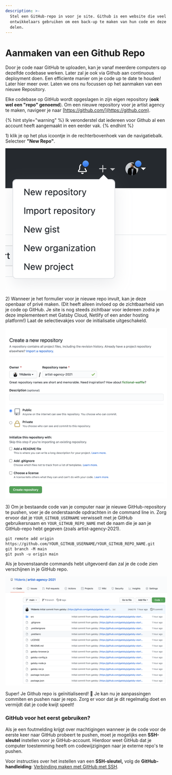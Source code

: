 ```yaml
---
description: >-
  Stel een GitHub-repo in voor je site. Github is een website die veel
  ontwikkelaars gebruiken om een back-up te maken van hun code en deze online te
  delen.
---
```


# Aanmaken van een Github Repo

Door je code naar GitHub te uploaden, kan je vanaf meerdere computers op dezelfde codebase werken. Later zal je ook via Github aan continuous deployment doen. Een efficiente manier om je code up te date te houden! Later hier meer over. Laten we ons nu focussen op het aanmaken van een nieuwe Repository. 

Elke codebase op GitHub wordt opgeslagen in zijn eigen repository (**ook wel een "repo" genoemd**). Om een nieuwe repository voor je artist agency te maken, navigeer je naar [https://github.com/](https://github.com). 

{% hint style="warning" %}
Ik veronderstel dat iedereen voor Github al een account heeft aangemaakt in een eerder vak.
{% endhint %}

1\) klik je op het plus icoontje in de rechterbovenhoek van de navigatiebalk. Selecteer **"New Repo"**.

![](<../../.gitbook/assets/image (97).png>)

2\) Wanneer je het formulier voor je nieuwe repo invult, kan je deze openbaar of privé maken. (Dit heeft alleen invloed op de zichtbaarheid van je code op GitHub. Je site is nog steeds zichtbaar voor iedereen zodra je deze implementeert met Gatsby Cloud, Netlify of een ander hosting platform!) Laat de selectievakjes voor de initialisatie uitgeschakeld.

![](<../../.gitbook/assets/image (98).png>)

3\) Om je bestaande code van je computer naar je nieuwe GitHub-repository te pushen, voer je de onderstaande opdrachten in de command line in. Zorg ervoor dat je `YOUR_GITHUB_USERNAME` verwisselt met je GitHub gebruikersnaam en `YOUR_GITHUB_REPO_NAME` met de naam die je aan je GitHub-repo hebt gegeven (zoals artist-agency-2021).

```
git remote add origin https://github.com/YOUR_GITHUB_USERNAME/YOUR_GITHUB_REPO_NAME.git
git branch -M main
git push -u origin main
```

Als je bovenstaande commands hebt uitgevoerd dan zal je de code zien verschijnen in je GitHub repo.

![](<../../.gitbook/assets/image (100).png>)

Super! Je Github repo is geïnitialiseerd! 🎉 Je kan nu je aanpassingen commiten en pushen naar je repo. Zorg er voor dat je dit regelmatig doet en vermijdt dat je code kwijt speelt!

### GitHub voor het eerst gebruiken?

Als je een foutmelding krijgt over machtigingen wanneer je de code voor de eerste keer naar GitHub probeert te pushen, moet je mogelijks een **SSH-sleutel** instellen voor je GitHub-account. Hierdoor weet GitHub dat je computer toestemming heeft om codewijzigingen naar je externe repo's te pushen.

Voor instructies over het instellen van een **SSH-sleutel,** volg de **GitHub-handleiding**: [Verbinding maken met GitHub met SSH](https://docs.github.com/en/github/authenticating-to-github/connecting-to-github-with-ssh).
